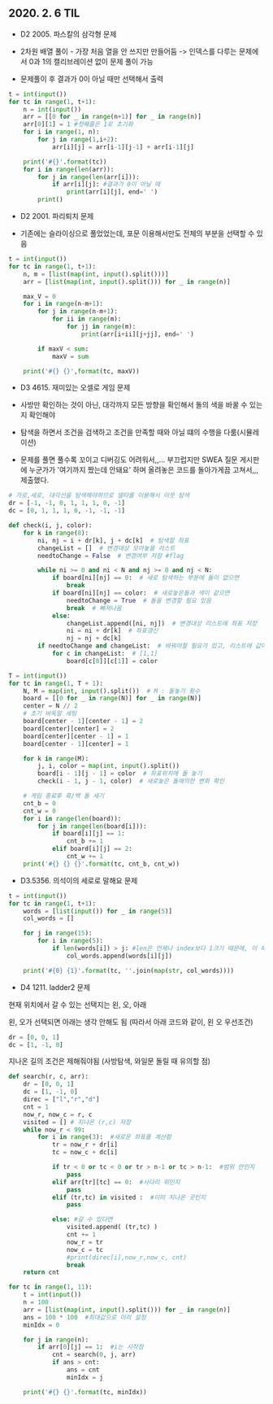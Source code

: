 ## 2020. 2. 6 TIL

- D2 2005. 파스칼의 삼각형 문제



- 2차원 배열 풀이 - 가장 처음 열을 안 쓰지만 만들어둠
  -> 인덱스를 다루는 문제에서 0과 1의 캘리브레이션 없이 문제 풀이 가능
- 문제풀이 후 결과가 0이 아닐 때만 선택해서 출력



```python
t = int(input())
for tc in range(1, t+1):
    n = int(input())
    arr = [[0 for _ in range(n+1)] for _ in range(n)]
    arr[0][1] = 1 #첫째줄은 1로 초기화
    for i in range(1, n):
        for j in range(1,i+2):
            arr[i][j] = arr[i-1][j-1] + arr[i-1][j]

    print('#{}'.format(tc))
    for i in range(len(arr)):
        for j in range(len(arr[i])):
            if arr[i][j]: #결과가 0이 아닐 때
                print(arr[i][j], end=' ')
        print()
```







- D2 2001. 파리퇴치 문제



- 기존에는 슬라이싱으로 풀었었는데, 포문 이용해서만도 전체의 부분을 선택할 수 있음



```python
t = int(input())
for tc in range(1, t+1):
    n, m = [list(map(int, input().split()))]
    arr = [list(map(int, input().split())) for _ in range(n)]

    max_V = 0
    for i in range(n-m+1):
        for j in range(n-m+1):
            for ii in range(m):
                for jj in range(m):
                    print(arr[i+ii][j+jj], end=' ')

        if maxV < sum:
            maxV = sum

    print('#{} {}',format(tc, maxV))
```







- D3 4615. 재미있는 오셀로 게임 문제



- 사방만 확인하는 것이 아닌, 대각까지 모든 방향을 확인해서 돌의 색을 바꿀 수 있는지 확인해야

- 탐색을 하면서 조건을 검색하고 조건을 만족할 때와 아닐 떄의 수행을 다룸(시뮬레이션)
- 문제를 풀면 풀수록 꼬이고 디버깅도 어려워서,,... 부끄럽지만 SWEA 질문 게시판에 누군가가 '여기까지 짰는데 안돼요' 하며 올려놓은 코드를 돌아가게끔 고쳐서,,, 제출했다.



```python
# 가로,세로, 대각선을 탐색해야하므로 델타를 이용해서 이웃 탐색
dr = [-1, -1, 0, 1, 1, 1, 0, -1]
dc = [0, 1, 1, 1, 0, -1, -1, -1]

def check(i, j, color):
    for k in range(8):
        ni, nj = i + dr[k], j + dc[k]  # 탐색할 좌표
        changeList = []  # 변경대상 모아놓을 리스트
        needtoChange = False  # 변경여부 저장 #flag

        while ni >= 0 and ni < N and nj >= 0 and nj < N:
            if board[ni][nj] == 0:  # 새로 탐색하는 부분에 돌이 없으면
                break
            if board[ni][nj] == color:  # 새로놓은돌과 색이 같으면
                needtoChange = True  # 돌을 변경할 필요 있음
                break  # 빠져나옴
            else:
                changeList.append([ni, nj])  # 변경대상 리스트에 좌표 저장
                ni = ni + dr[k]  # 좌표갱신
                nj = nj + dc[k]
        if needtoChange and changeList:  # 바꿔야할 필요가 있고, 리스트에 값이 있으면
            for c in changeList:  # [1,1]
                board[c[0]][c[1]] = color

T = int(input())
for tc in range(1, T + 1):
    N, M = map(int, input().split())  # M : 돌놓기 횟수
    board = [[0 for _ in range(N)] for _ in range(N)]
    center = N // 2
    # 초기 바둑알 세팅
    board[center - 1][center - 1] = 2
    board[center][center] = 2
    board[center][center - 1] = 1
    board[center - 1][center] = 1

    for k in range(M):
        j, i, color = map(int, input().split())
        board[i - 1][j - 1] = color  # 좌표위치에 돌 놓기
        check(i - 1, j - 1, color)  # 새로놓은 돌에의한 변화 확인

    # 게임 종료후 흑/백 돌 세기
    cnt_b = 0
    cnt_w = 0
    for i in range(len(board)):
        for j in range(len(board[i])):
            if board[i][j] == 1:
                cnt_b += 1
            elif board[i][j] == 2:
                cnt_w += 1
    print('#{} {} {}'.format(tc, cnt_b, cnt_w))
```







- D3.5356. 의석이의 세로로 말해요 문제



```python
t = int(input())
for tc in range(1, t+1):
    words = [list(input()) for _ in range(5)]
    col_words = []

    for j in range(15):
        for i in range(5):
            if len(words[i]) > j: #len은 언제나 index보다 1크기 때문에, 이 때의 값만 col_words에 더함
                col_words.append(words[i][j])

    print('#{0} {1}'.format(tc, ''.join(map(str, col_words))))
```







- D4 1211. ladder2 문제



현재 위치에서 갈 수 있는 선택지는 왼, 오, 아래

왼, 오가 선택되면 아래는 생각 안해도 됨 (따라서 아래 코드와 같이, 왼 오 우선조건)



```python
dr = [0, 0, 1]
dc = [1, -1, 0]
```



지나온 길의 조건은 제해줘야됨 (사방탐색, 와일문 돌릴 때 유의할 점)



```python
def search(r, c, arr):
    dr = [0, 0, 1]
    dc = [1, -1, 0]
    direc = ["l","r","d"]
    cnt = 1
    now_r, now_c = r, c
    visited = [] # 지나온 (r,c) 저장
    while now_r < 99:
        for i in range(3):  #새로운 좌표를 계산함
            tr = now_r + dr[i]
            tc = now_c + dc[i]

            if tr < 0 or tc < 0 or tr > n-1 or tc > n-1:  #범위 안인지
                pass
            elif arr[tr][tc] == 0:  #사다리 위인지
                pass
            elif (tr,tc) in visited :  #이미 지나온 곳인지
                pass

            else: #갈 수 있다면
                visited.append( (tr,tc) )
                cnt += 1
                now_r = tr
                now_c = tc
                #print(direc[i],now_r,now_c, cnt)
                break
    return cnt

for tc in range(1, 11):
    t = int(input())
    n = 100
    arr = [list(map(int, input().split())) for _ in range(n)]
    ans = 100 * 100  #최대값으로 미리 설정
    minIdx = 0

    for j in range(n):
        if arr[0][j] == 1:  #i는 시작점
            cnt = search(0, j, arr)
            if ans > cnt:
                ans = cnt
                minIdx = j

    print('#{} {}'.format(tc, minIdx))
```